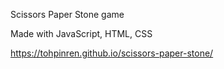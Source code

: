 Scissors Paper Stone game

Made with JavaScript, HTML, CSS

https://tohpinren.github.io/scissors-paper-stone/
